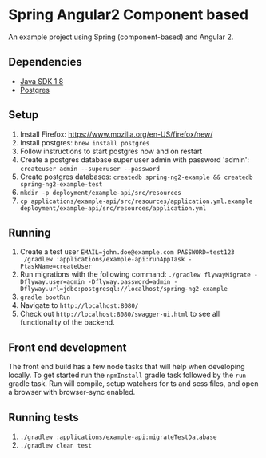# Spring Angular2 Component based

An example project using Spring (component-based) and Angular 2.

## Dependencies

- [Java SDK 1.8](http://www.oracle.com/technetwork/java/javase/downloads/jdk8-downloads-2133151.html)
- [Postgres](http://www.postgresql.org/download/)

## Setup

1. Install Firefox: https://www.mozilla.org/en-US/firefox/new/
1. Install postgres: `brew install postgres`
1. Follow instructions to start postgres now and on restart
1. Create a postgres database super user admin with password 'admin': `createuser admin --superuser --password`
1. Create postgres databases: `createdb spring-ng2-example && createdb spring-ng2-example-test`
1. `mkdir -p deployment/example-api/src/resources`
1. `cp applications/example-api/src/resources/application.yml.example deployment/example-api/src/resources/application.yml`


## Running

1. Create a test user `EMAIL=john.doe@example.com PASSWORD=test123 ./gradlew :applications/example-api:runAppTask -PtaskName=createUser`
1. Run migrations with the following command: `./gradlew flywayMigrate -Dflyway.user=admin -Dflyway.password=admin -Dflyway.url=jdbc:postgresql://localhost/spring-ng2-example`
1. `gradle bootRun`
1. Navigate to `http://localhost:8080/` 
1. Check out `http://localhost:8080/swagger-ui.html` to see all functionality of the backend.

## Front end development

The front end build has a few node tasks that will help when developing locally. To get started
run the `npmInstall` gradle task followed by the `run` gradle task. Run will compile, setup watchers
for ts and scss files, and open a browser with browser-sync enabled.

## Running tests

1. `./gradlew :applications/example-api:migrateTestDatabase`
1. `./gradlew clean test`
